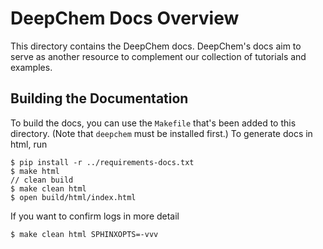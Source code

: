 # DeepChem Docs Overview

This directory contains the DeepChem docs. DeepChem's docs aim to
serve as another resource to complement our collection of tutorials
and examples.

## Building the Documentation

To build the docs, you can use the `Makefile` that's been added to
this directory. (Note that `deepchem` must be installed first.) To
generate docs in html, run

```
$ pip install -r ../requirements-docs.txt
$ make html
// clean build
$ make clean html
$ open build/html/index.html
```

If you want to confirm logs in more detail

```
$ make clean html SPHINXOPTS=-vvv
```
